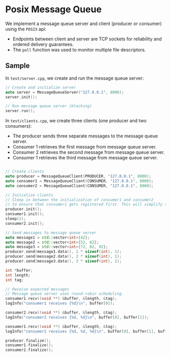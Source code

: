 # Posix Message Queue

We implement a message queue server and client (producer or consumer) using the `POSIX` api:
- Endpoints between client and server are TCP sockets for reliability and ordered delivery guarantees.  
- The `poll` function was used to monitor multiple file descriptors.

## Sample

In `test/server.cpp`, we create and run the message queue server:

```c++
// Create and initialize server
auto server = MessageQueueServer("127.0.0.1", 8000);
server.init();

// Run message queue server (blocking)
server.run();
```

In `test/clients.cpp`, we create three clients (one producer and two consumers):
- The producer sends three separate messages to the message queue server.
- Consumer 1 retrieves the first message from message queue server.
- Consumer 2 retrieves the second message from message queue server.
- Consumer 1 retrieves the third message from message queue server.

```c++

// Create clients
auto producer = MessageQueueClient(PRODUCER, "127.0.0.1", 8000);
auto consumer1 = MessageQueueClient(CONSUMER, "127.0.0.1", 8000);
auto consumer2 = MessageQueueClient(CONSUMER, "127.0.0.1", 8000);

// Initialize clients
// Sleep in between the initialization of consumer1 and consumer2
// to ensure that consumer1 gets registered first. This will simplify testing.
producer.init();
consumer1.init();
sleep(1);
consumer2.init();

// Send messages to message queue server
auto message1 = std::vector<int>{42};
auto message2 = std::vector<int>{52, 62};
auto message3 = std::vector<int>{72, 82, 92};
producer.send(message1.data(), 1 * sizeof(int), 1);
producer.send(message2.data(), 2 * sizeof(int), 1);
producer.send(message3.data(), 3 * sizeof(int), 1);

int *buffer;
int length;
int tag;

// Receive expected messages
// Message queue server uses round-robin scheduling.
consumer1.recv((void **) &buffer, &length, &tag);
logInfo("consumer1 receives {%d}\n", buffer[0]);

consumer2.recv((void **) &buffer, &length, &tag);
logInfo("consumer2 receives {%d, %d}\n", buffer[0], buffer[1]);

consumer1.recv((void **) &buffer, &length, &tag);
logInfo("consumer1 receives {%d, %d, %d}\n", buffer[0], buffer[1], buffer[2]);

producer.finalize();
consumer1.finalize();
consumer2.finalize();
```

